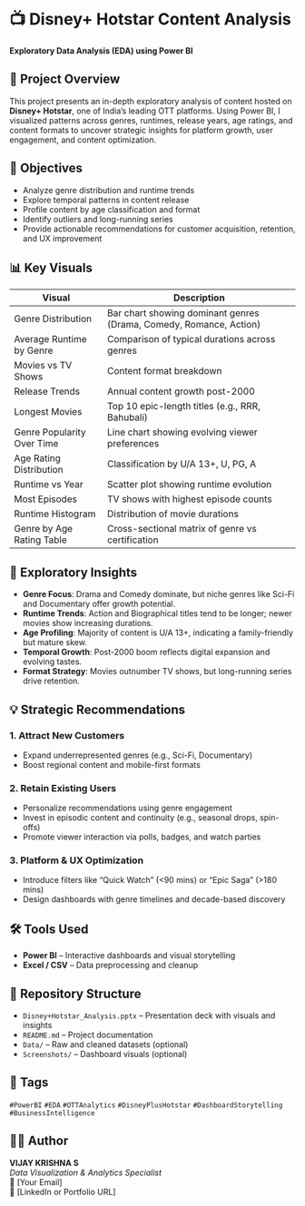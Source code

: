 # 📺 Disney+ Hotstar Content Analysis
**Exploratory Data Analysis (EDA) using Power BI**

## 📌 Project Overview
This project presents an in-depth exploratory analysis of content hosted on **Disney+ Hotstar**, one of India’s leading OTT platforms. Using Power BI, I visualized patterns across genres, runtimes, release years, age ratings, and content formats to uncover strategic insights for platform growth, user engagement, and content optimization.

## 🎯 Objectives
- Analyze genre distribution and runtime trends
- Explore temporal patterns in content release
- Profile content by age classification and format
- Identify outliers and long-running series
- Provide actionable recommendations for customer acquisition, retention, and UX improvement

## 📊 Key Visuals
| Visual | Description |
|--------|-------------|
| Genre Distribution | Bar chart showing dominant genres (Drama, Comedy, Romance, Action) |
| Average Runtime by Genre | Comparison of typical durations across genres |
| Movies vs TV Shows | Content format breakdown |
| Release Trends | Annual content growth post-2000 |
| Longest Movies | Top 10 epic-length titles (e.g., RRR, Bahubali) |
| Genre Popularity Over Time | Line chart showing evolving viewer preferences |
| Age Rating Distribution | Classification by U/A 13+, U, PG, A |
| Runtime vs Year | Scatter plot showing runtime evolution |
| Most Episodes | TV shows with highest episode counts |
| Runtime Histogram | Distribution of movie durations |
| Genre by Age Rating Table | Cross-sectional matrix of genre vs certification |

## 🧠 Exploratory Insights
- **Genre Focus**: Drama and Comedy dominate, but niche genres like Sci-Fi and Documentary offer growth potential.
- **Runtime Trends**: Action and Biographical titles tend to be longer; newer movies show increasing durations.
- **Age Profiling**: Majority of content is U/A 13+, indicating a family-friendly but mature skew.
- **Temporal Growth**: Post-2000 boom reflects digital expansion and evolving tastes.
- **Format Strategy**: Movies outnumber TV shows, but long-running series drive retention.

## 💡 Strategic Recommendations
### 1. Attract New Customers
- Expand underrepresented genres (e.g., Sci-Fi, Documentary)
- Boost regional content and mobile-first formats

### 2. Retain Existing Users
- Personalize recommendations using genre engagement
- Invest in episodic content and continuity (e.g., seasonal drops, spin-offs)
- Promote viewer interaction via polls, badges, and watch parties

### 3. Platform & UX Optimization
- Introduce filters like “Quick Watch” (<90 mins) or “Epic Saga” (>180 mins)
- Design dashboards with genre timelines and decade-based discovery

## 🛠️ Tools Used
- **Power BI** – Interactive dashboards and visual storytelling
- **Excel / CSV** – Data preprocessing and cleanup

## 📁 Repository Structure
- `Disney+Hotstar_Analysis.pptx` – Presentation deck with visuals and insights
- `README.md` – Project documentation
- `Data/` – Raw and cleaned datasets (optional)
- `Screenshots/` – Dashboard visuals (optional)

## 🧩 Tags
`#PowerBI` `#EDA` `#OTTAnalytics` `#DisneyPlusHotstar` `#DashboardStorytelling` `#BusinessIntelligence`

## 👨‍💻 Author
**VIJAY KRISHNA S**  
_Data Visualization & Analytics Specialist_  
📧 [Your Email]  
🔗 [LinkedIn or Portfolio URL]
